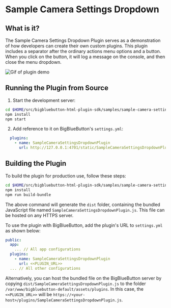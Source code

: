 # Sample Camera Settings Dropdown

## What is it?

The Sample Camera Settings Dropdown Plugin serves as a demonstration of how developers can create their own custom plugins. This plugin includes a separator after the ordinary actions menu options and a button. When you click on the button, it will log a message on the console, and then close the menu dropdown.

![Gif of plugin demo](./public/assets/plugin.gif)

## Running the Plugin from Source

1. Start the development server:

```bash
cd $HOME/src/bigbluebutton-html-plugin-sdk/samples/sample-camera-settings-dropdown-plugin
npm install
npm start
```

2. Add reference to it on BigBlueButton's `settings.yml`:

```yaml
  plugins:
    - name: SampleCameraSettingsDropdownPlugin
      url: http://127.0.0.1:4701/static/SampleCameraSettingsDropdownPlugin.js
```

## Building the Plugin

To build the plugin for production use, follow these steps:

```bash
cd $HOME/src/bigbluebutton-html-plugin-sdk/samples/sample-camera-settings-dropdown-plugin
npm install
npm run build-bundle
```

The above command will generate the `dist` folder, containing the bundled JavaScript file named `SampleCameraSettingsDropdownPlugin.js`. This file can be hosted on any HTTPS server.

To use the plugin with BigBlueButton, add the plugin's URL to `settings.yml` as shown below:

```yaml
public:
  app:
    ... // All app configurations
  plugins:
    - name: SampleCameraSettingsDropdownPlugin
      url: <<PLUGIN_URL>>
  ... // All other configurations
```

Alternatively, you can host the bundled file on the BigBlueButton server by copying `dist/SampleCameraSettingsDropdownPlugin.js` to the folder `/var/www/bigbluebutton-default/assets/plugins`. In this case, the `<<PLUGIN_URL>>` will be `https://<your-host>/plugins/SampleCameraSettingsDropdownPlugin.js`.
